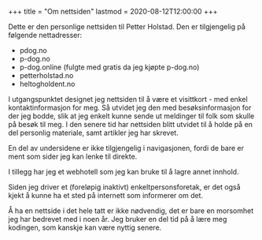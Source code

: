 +++
title = "Om nettsiden"
lastmod = 2020-08-12T12:00:00
+++

Dette er den personlige nettsiden til Petter Holstad. Den er tilgjengelig på følgende nettadresser:

- pdog.no
- p-dog.no
- p-dog.online (fulgte med gratis da jeg kjøpte p-dog.no)
- petterholstad.no
- heltogholdent.no

I utgangspunktet designet jeg nettsiden til å være et visittkort - med enkel kontaktinformasjon
for meg. Så utvidet jeg den med besøksinformasjon for der jeg bodde, slik at jeg enkelt kunne
sende ut meldinger til folk som skulle på besøk til meg. I den senere tid har nettsiden blitt
utvidet til å holde på en del personlig materiale, samt artikler jeg har skrevet.

En del av undersidene er ikke tilgjengelig i navigasjonen, fordi de bare er ment som sider jeg
kan lenke til direkte.

I tillegg har jeg et webhotell som jeg kan bruke til å lagre annet innhold.

Siden jeg driver et (foreløpig inaktivt) enkeltpersonsforetak, er det også kjekt å kunne ha et
sted på internett som informerer om det.

Å ha en nettside i det hele tatt er ikke nødvendig, det er bare en morsomhet jeg har bedrevet med
i noen år. Jeg bruker en del tid på å lære meg kodingen, som kanskje kan være nyttig senere.
